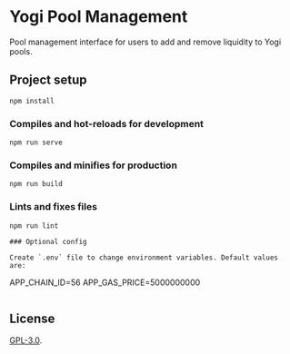 # Yogi Pool Management

Pool management interface for users to add and remove liquidity to Yogi pools.

## Project setup
```
npm install
```

### Compiles and hot-reloads for development
```
npm run serve
```

### Compiles and minifies for production
```
npm run build
```

### Lints and fixes files
```
npm run lint

### Optional config

Create `.env` file to change environment variables. Default values are:

```
APP_CHAIN_ID=56
APP_GAS_PRICE=5000000000
```

```

## License

[GPL-3.0](LICENSE).
